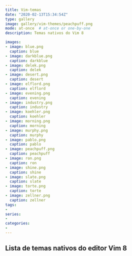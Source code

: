 ```yaml
---
title: Vim-temas
date: "2020-02-13T15:34:54Z"
type: gallery
image: gallery/vim-themes/peachpuff.png
mode: at-once  # at-once or one-by-one
description: Temas nativos do Vim 8

images:
- image: blue.png
  caption: blue
- image: darkblue.png
  caption: darkblue
- image: delek.png
  caption: delek
- image: desert.png
  caption: desert
- image: elflord.png
  caption: elflord
- image: evening.png
  caption: evening
- image: industry.png
  caption: industry
- image: koehler.png
  caption: koehler
- image: morning.png
  caption: morning
- image: murphy.png
  caption: murphy
- image: pablo.png
  caption: pablo
- image: peachpuff.png
  caption: peachpuff
- image: ron.png
  caption: ron
- image: shine.png
  caption: shine
- image: slate.png
  caption: slate
- image: torte.png
  caption: torte
- image: zellner.png
  caption: zellner
tags:
-
series:
-
categories:
-
---
```

## Lista de temas nativos do editor Vim 8
